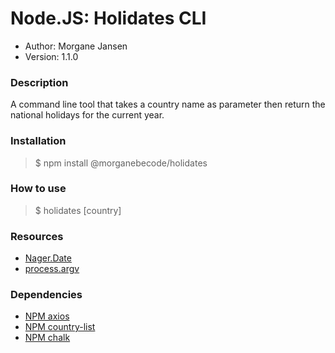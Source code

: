 # Node.JS: Holidates CLI

- Author: Morgane Jansen
- Version: 1.1.0

### Description

A command line tool that takes a country name as parameter then return the national holidays for the current year.

### Installation

> \$ npm install @morganebecode/holidates

### How to use

> \$ holidates [country]

### Resources

- [Nager.Date](https://date.nager.at/)
- [process.argv](https://nodejs.org/docs/latest/api/process.html#process_process_argv)

### Dependencies

- [NPM axios](https://www.npmjs.com/package/axios)
- [NPM country-list](https://www.npmjs.com/package/country-list)
- [NPM chalk](https://www.npmjs.com/package/chalk)
